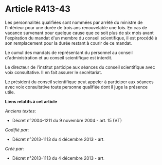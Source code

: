 # Article R413-43

Les personnalités qualifiées sont nommées par arrêté du ministre de l'intérieur pour une durée de trois ans renouvelable une
fois. En cas de vacance survenant pour quelque cause que ce soit plus de six mois avant l'expiration du mandat d'un membre du
conseil scientifique, il est procédé à son remplacement pour la durée restant à courir de ce mandat.

Le cumul des mandats de représentant du personnel au conseil d'administration et au conseil scientifique est interdit.

Le directeur de l'institut participe aux séances du conseil scientifique avec voix consultative. Il en fait assurer le
secrétariat.

Le président du conseil scientifique peut appeler à participer aux séances avec voix consultative toute personne qualifiée
dont il juge la présence utile.

**Liens relatifs à cet article**

_Anciens textes_:

  - Décret n°2004-1211 du 9 novembre 2004 - art. 15 (VT)

_Codifié par_:

  - Décret n°2013-1113 du 4 décembre 2013 - art.

_Créé par_:

  - Décret n°2013-1113 du 4 décembre 2013 - art.
